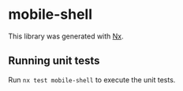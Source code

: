 # mobile-shell

This library was generated with [Nx](https://nx.dev).

## Running unit tests

Run `nx test mobile-shell` to execute the unit tests.

